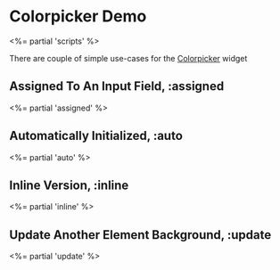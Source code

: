 # Colorpicker Demo
<%= partial 'scripts' %>

There are couple of simple use-cases for the [Colorpicker](/ui/colorpicker)
widget

## Assigned To An Input Field, :assigned
<%= partial 'assigned' %>

## Automatically Initialized, :auto
<%= partial 'auto' %>

## Inline Version, :inline
<%= partial 'inline' %>

## Update Another Element Background, :update
<%= partial 'update' %>

